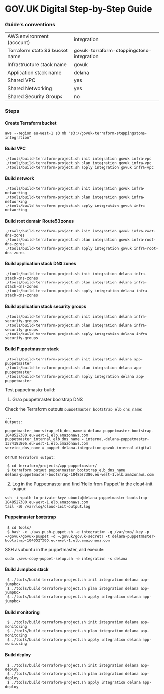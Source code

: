 # GOV.UK Digital Step-by-Step Guide

### Guide's conventions

|                                |                                           |
| ------------------------------ | ----------------------------------------- |
| AWS environment (account)      | integration                               |
| Terraform state S3 bucket name | govuk-terraform-steppingstone-integration |
| Infrastructure stack name      | govuk                                     |
| Application stack name         | delana                                    |
| Shared VPC                     | yes                                       |
| Shared Networking              | yes                                       |
| Shared Security Groups         | no                                        |

### Steps

#### Create Terraform bucket

```
aws --region eu-west-1 s3 mb "s3://govuk-terraform-steppingstone-integration"
```

#### Build VPC

```
./tools/build-terraform-project.sh init integration govuk infra-vpc
./tools/build-terraform-project.sh plan integration govuk infra-vpc
./tools/build-terraform-project.sh apply integration govuk infra-vpc
```

#### Build network

```
./tools/build-terraform-project.sh init integration govuk infra-networking
./tools/build-terraform-project.sh plan integration govuk infra-networking
./tools/build-terraform-project.sh apply integration govuk infra-networking
```

#### Build root domain Route53 zones

```
./tools/build-terraform-project.sh init integration govuk infra-root-dns-zones
./tools/build-terraform-project.sh plan integration govuk infra-root-dns-zones
./tools/build-terraform-project.sh apply integration govuk infra-root-dns-zones
```

#### Build application stack DNS zones

```
./tools/build-terraform-project.sh init integration delana infra-stack-dns-zones
./tools/build-terraform-project.sh plan integration delana infra-stack-dns-zones
./tools/build-terraform-project.sh apply integration delana infra-stack-dns-zones
```

#### Build application stack security groups

```
./tools/build-terraform-project.sh init integration delana infra-security-groups
./tools/build-terraform-project.sh plan integration delana infra-security-groups
./tools/build-terraform-project.sh apply integration delana infra-security-groups
```

#### Build Puppetmaster stack

```
./tools/build-terraform-project.sh init integration delana app-puppetmaster
./tools/build-terraform-project.sh plan integration delana app-puppetmaster
./tools/build-terraform-project.sh apply integration delana app-puppetmaster
```

Test puppetmaster build:

1. Grab puppetmaster bootstrap DNS:

Check the Terraform outputs `puppetmaster_bootstrap_elb_dns_name`:
```
...
Outputs:

puppetmaster_bootstrap_elb_dns_name = delana-puppetmaster-bootstrap-1848527380.eu-west-1.elb.amazonaws.com
puppetmaster_internal_elb_dns_name = internal-delana-puppetmaster-1374185806.eu-west-1.elb.amazonaws.com
service_dns_name = puppet.delana.integration.govuk-internal.digital
```

or run `terraform output`:

```
 $ cd terraform/projects/app-puppetmaster/
 $ terraform output puppetmaster_bootstrap_elb_dns_name
delana-puppetmaster-bootstrap-1848527380.eu-west-1.elb.amazonaws.com
```

2. Log in the Puppetmaster and find 'Hello from Puppet' in the cloud-init output:

```
ssh -i <path-to-private-key> ubuntu@delana-puppetmaster-bootstrap-1848527380.eu-west-1.elb.amazonaws.com
tail -20 /var/log/cloud-init-output.log
```

#### Puppetmaster bootstrap

```
 $ cd tools/
 $ bash -x ./aws-push-puppet.sh -e integration -g /var/tmp/.key -p ~/govuk/govuk-puppet -d ~/govuk/govuk-secrets -t delana-puppetmaster-bootstrap-1848527380.eu-west-1.elb.amazonaws.com
```

SSH as ubuntu in the puppetmaster, and execute:

```
sudo ./aws-copy-puppet-setup.sh -e integration -s delana
```

#### Build Jumpbox stack

```
 $ ./tools/build-terraform-project.sh init integration delana app-jumpbox
 $ ./tools/build-terraform-project.sh plan integration delana app-jumpbox
 $ ./tools/build-terraform-project.sh apply integration delana app-jumpbox
```

#### Build monitoring

```
 $ ./tools/build-terraform-project.sh init integration delana app-monitoring
 $ ./tools/build-terraform-project.sh plan integration delana app-monitoring
 $ ./tools/build-terraform-project.sh apply integration delana app-monitoring
```

#### Build deploy

```
 $ ./tools/build-terraform-project.sh init integration delana app-deploy
 $ ./tools/build-terraform-project.sh plan integration delana app-deploy
 $ ./tools/build-terraform-project.sh apply integration delana app-deploy
```


